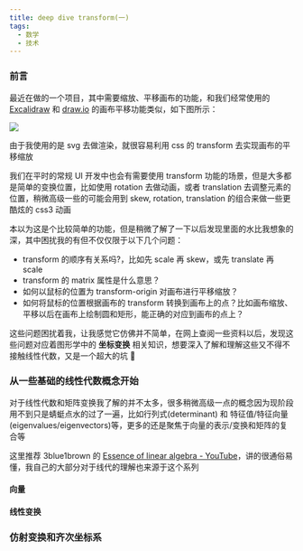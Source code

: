 ```yaml
---
title: deep dive transform(一)
tags:
  - 数学
  - 技术
---
```


### 前言

最近在做的一个项目，其中需要缩放、平移画布的功能，和我们经常使用的 [Excalidraw](https://excalidraw.com/) 和 [draw.io](https://app.diagrams.net/) 的画布平移功能类似，如下图所示：

![](https://floribunda-1303001230.cos.ap-nanjing.myqcloud.com/ezgif.com-gif-maker.gif)

由于我使用的是 svg 去做渲染，就很容易利用 css 的 transform 去实现画布的平移缩放

我们在平时的常规 UI 开发中也会有需要使用 transform 功能的场景，但是大多都是简单的变换位置，比如使用 rotation 去做动画，或者 translation 去调整元素的位置，稍微高级一些的可能会用到 skew, rotation, translation 的组合来做一些更酷炫的 css3 动画

本以为这是个比较简单的功能，但是稍微了解了一下以后发现里面的水比我想象的深，其中困扰我的有但不仅仅限于以下几个问题：

- transform 的顺序有关系吗?，比如先 scale 再 skew，或先 translate 再 scale
- transform 的 matrix 属性是什么意思？
- 如何以鼠标的位置为 transform-origin 对画布进行平移缩放？
- 如何将鼠标的位置根据画布的 transform 转换到画布上的点？比如画布缩放、平移以后在画布上绘制圆和矩形，能正确的对应到画布的点上？

这些问题困扰着我，让我感觉它仿佛并不简单，在网上查阅一些资料以后，发现这些问题对应着图形学中的 **坐标变换** 相关知识，想要深入了解和理解这些又不得不接触线性代数，又是一个超大的坑 🥲

### 从一些基础的线性代数概念开始

对于线性代数和矩阵变换我了解的并不太多，很多稍微高级一点的概念因为现阶段用不到只是蜻蜓点水的过了一遍，比如行列式(determinant) 和 特征值/特征向量(eigenvalues/eigenvectors)等，更多的还是聚焦于向量的表示/变换和矩阵的复合等

这里推荐 3blue1brown 的 [Essence of linear algebra - YouTube](https://www.youtube.com/playlist?list=PLZHQObOWTQDPD3MizzM2xVFitgF8hE_ab)，讲的很通俗易懂，我自己的大部分对于线代的理解也来源于这个系列

#### 向量

#### 线性变换

####

### 仿射变换和齐次坐标系

